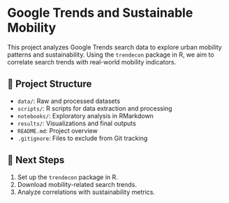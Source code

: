 # Google Trends and Sustainable Mobility

This project analyzes Google Trends search data to explore urban mobility patterns and sustainability. Using the `trendecon` package in R, we aim to correlate search trends with real-world mobility indicators.

## 📂 Project Structure
- `data/`: Raw and processed datasets
- `scripts/`: R scripts for data extraction and processing
- `notebooks/`: Exploratory analysis in RMarkdown
- `results/`: Visualizations and final outputs
- `README.md`: Project overview
- `.gitignore`: Files to exclude from Git tracking

## 🚀 Next Steps
1. Set up the `trendecon` package in R.
2. Download mobility-related search trends.
3. Analyze correlations with sustainability metrics.
